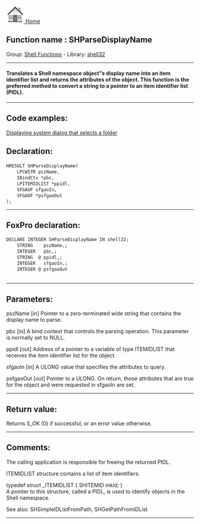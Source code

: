 [<img src="../../images/home.png"> Home ](https://github.com/VFPX/Win32API)  

## Function name : SHParseDisplayName
Group: [Shell Functions](../../functions_group.md#Shell_Functions)  -  Library: [shell32](../../../libraries.md#shell32)  
***  


#### Translates a Shell namespace object"s display name into an item identifier list and returns the attributes of the object. This function is the preferred method to convert a string to a pointer to an item identifier list (PIDL).
***  


## Code examples:
[Displaying system dialog that selects a folder](../../samples/sample_364.md)  

## Declaration:
```foxpro  
HRESULT SHParseDisplayName(
	LPCWSTR pszName,
	IBindCtx *pbc,
	LPITEMIDLIST *ppidl,
	SFGAOF sfgaoIn,
	SFGAOF *psfgaoOut
);  
```  
***  


## FoxPro declaration:
```foxpro  
DECLARE INTEGER SHParseDisplayName IN shell32;
	STRING    pszName,;
	INTEGER   pbc,;
	STRING  @ ppidl,;
	INTEGER   sfgaoIn,;
	INTEGER @ psfgaoOut
  
```  
***  


## Parameters:
pszName
[in] Pointer to a zero-terminated wide string that contains the display name to parse.

pbc
[in] A bind context that controls the parsing operation. This parameter is normally set to NULL.

ppidl
[out] Address of a pointer to a variable of type ITEMIDLIST that receives the item identifier list for the object.

sfgaoIn
[in] A ULONG value that specifies the attributes to query. 

psfgaoOut
[out] Pointer to a ULONG. On return, those attributes that are true for the object and were requested in sfgaoIn are set.  
***  


## Return value:
Returns S_OK (0) if successful, or an error value otherwise.  
***  


## Comments:
The calling application is responsible for freeing the returned PIDL.  
  
ITEMIDLIST structure contains a list of item identifiers.   
<div class="precode">typedef struct _ITEMIDLIST {  
	SHITEMID mkid;  
}</div>  
A pointer to this structure, called a PIDL, is used to identify objects in the Shell namespace.  
  
See also: SHSimpleIDListFromPath, SHGetPathFromIDList   
  
***  

